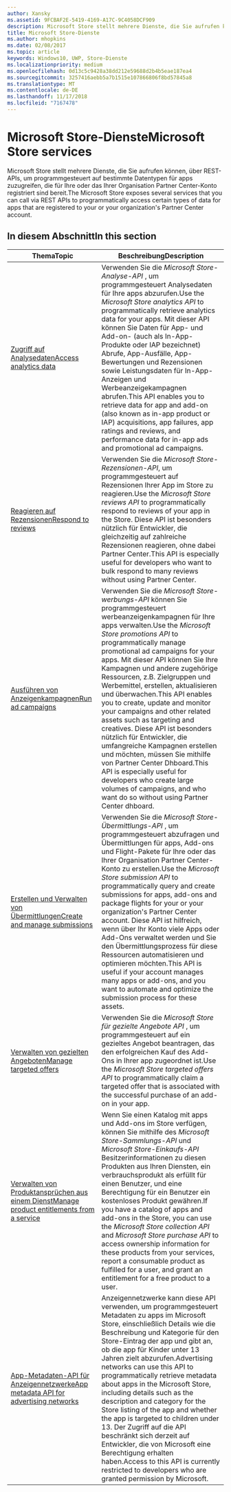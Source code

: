 ```yaml
---
author: Xansky
ms.assetid: 9FCBAF2E-5419-4169-A17C-9C4058DCF909
description: Microsoft Store stellt mehrere Dienste, die Sie aufrufen können, über REST-APIs, um programmgesteuert auf bestimmte Datentypen für apps zuzugreifen, die für Ihre oder das Ihrer Organisation Partner Center-Konto registriert sind bereit.
title: Microsoft Store-Dienste
ms.author: mhopkins
ms.date: 02/08/2017
ms.topic: article
keywords: Windows10, UWP, Store-Dienste
ms.localizationpriority: medium
ms.openlocfilehash: 0d13c5c9428a38dd212e59688d2b4b5eae187ea4
ms.sourcegitcommit: 3257416aebb5a7b1515e107866806f8bd57845a8
ms.translationtype: MT
ms.contentlocale: de-DE
ms.lasthandoff: 11/17/2018
ms.locfileid: "7167478"
---
```

# <a name="microsoft-store-services"></a><span data-ttu-id="c49e8-104">Microsoft Store-Dienste</span><span class="sxs-lookup"><span data-stu-id="c49e8-104">Microsoft Store services</span></span>

<span data-ttu-id="c49e8-105">Microsoft Store stellt mehrere Dienste, die Sie aufrufen können, über REST-APIs, um programmgesteuert auf bestimmte Datentypen für apps zuzugreifen, die für Ihre oder das Ihrer Organisation Partner Center-Konto registriert sind bereit.</span><span class="sxs-lookup"><span data-stu-id="c49e8-105">The Microsoft Store exposes several services that you can call via REST APIs to programmatically access certain types of data for apps that are registered to your or your organization's Partner Center account.</span></span>

## <a name="in-this-section"></a><span data-ttu-id="c49e8-106">In diesem Abschnitt</span><span class="sxs-lookup"><span data-stu-id="c49e8-106">In this section</span></span>


| <span data-ttu-id="c49e8-107">Thema</span><span class="sxs-lookup"><span data-stu-id="c49e8-107">Topic</span></span>            | <span data-ttu-id="c49e8-108">Beschreibung</span><span class="sxs-lookup"><span data-stu-id="c49e8-108">Description</span></span>                 |
|------------------|-----------------------------|
| [<span data-ttu-id="c49e8-109">Zugriff auf Analysedaten</span><span class="sxs-lookup"><span data-stu-id="c49e8-109">Access analytics data</span></span>](access-analytics-data-using-windows-store-services.md) | <span data-ttu-id="c49e8-110">Verwenden Sie die *Microsoft Store-Analyse-API* , um programmgesteuert Analysedaten für Ihre apps abzurufen.</span><span class="sxs-lookup"><span data-stu-id="c49e8-110">Use the *Microsoft Store analytics API* to programmatically retrieve analytics data for your apps.</span></span> <span data-ttu-id="c49e8-111">Mit dieser API können Sie Daten für App- und Add-on- (auch als In-App-Produkte oder IAP bezeichnet) Abrufe, App-Ausfälle, App-Bewertungen und Rezensionen sowie Leistungsdaten für In-App-Anzeigen und Werbeanzeigekampagnen abrufen.</span><span class="sxs-lookup"><span data-stu-id="c49e8-111">This API enables you to retrieve data for app and add-on (also known as in-app product or IAP) acquisitions, app failures, app ratings and reviews, and performance data for in-app ads and promotional ad campaigns.</span></span> |
| [<span data-ttu-id="c49e8-112">Reagieren auf Rezensionen</span><span class="sxs-lookup"><span data-stu-id="c49e8-112">Respond to reviews</span></span>](respond-to-reviews-using-windows-store-services.md) | <span data-ttu-id="c49e8-113">Verwenden Sie die *Microsoft Store-Rezensionen-API*, um programmgesteuert auf Rezensionen Ihrer App im Store zu reagieren.</span><span class="sxs-lookup"><span data-stu-id="c49e8-113">Use the *Microsoft Store reviews API* to programmatically respond to reviews of your app in the Store.</span></span> <span data-ttu-id="c49e8-114">Diese API ist besonders nützlich für Entwickler, die gleichzeitig auf zahlreiche Rezensionen reagieren, ohne dabei Partner Center.</span><span class="sxs-lookup"><span data-stu-id="c49e8-114">This API is especially useful for developers who want to bulk respond to many reviews without using Partner Center.</span></span>  |
| [<span data-ttu-id="c49e8-115">Ausführen von Anzeigenkampagnen</span><span class="sxs-lookup"><span data-stu-id="c49e8-115">Run ad campaigns</span></span>](run-ad-campaigns-using-windows-store-services.md) | <span data-ttu-id="c49e8-116">Verwenden Sie die *Microsoft Store-werbungs-API* können Sie programmgesteuert werbeanzeigenkampagnen für Ihre apps verwalten.</span><span class="sxs-lookup"><span data-stu-id="c49e8-116">Use the *Microsoft Store promotions API* to programmatically manage promotional ad campaigns for your apps.</span></span> <span data-ttu-id="c49e8-117">Mit dieser API können Sie Ihre Kampagnen und andere zugehörige Ressourcen, z.B. Zielgruppen und Werbemittel, erstellen, aktualisieren und überwachen.</span><span class="sxs-lookup"><span data-stu-id="c49e8-117">This API enables you to create, update and monitor your campaigns and other related assets such as targeting and creatives.</span></span> <span data-ttu-id="c49e8-118">Diese API ist besonders nützlich für Entwickler, die umfangreiche Kampagnen erstellen und möchten, müssen Sie mithilfe von Partner Center Dhboard.</span><span class="sxs-lookup"><span data-stu-id="c49e8-118">This API is especially useful for developers who create large volumes of campaigns, and who want do so without using Partner Center dhboard.</span></span> |
| [<span data-ttu-id="c49e8-119">Erstellen und Verwalten von Übermittlungen</span><span class="sxs-lookup"><span data-stu-id="c49e8-119">Create and manage submissions</span></span>](create-and-manage-submissions-using-windows-store-services.md) | <span data-ttu-id="c49e8-120">Verwenden Sie die *Microsoft Store-Übermittlungs-API* , um programmgesteuert abzufragen und Übermittlungen für apps, Add-ons und Flight-Pakete für Ihre oder das Ihrer Organisation Partner Center-Konto zu erstellen.</span><span class="sxs-lookup"><span data-stu-id="c49e8-120">Use the *Microsoft Store submission API* to programmatically query and create submissions for apps, add-ons and package flights for your or your organization's Partner Center account.</span></span> <span data-ttu-id="c49e8-121">Diese API ist hilfreich, wenn über Ihr Konto viele Apps oder Add-Ons verwaltet werden und Sie den Übermittlungsprozess für diese Ressourcen automatisieren und optimieren möchten.</span><span class="sxs-lookup"><span data-stu-id="c49e8-121">This API is useful if your account manages many apps or add-ons, and you want to automate and optimize the submission process for these assets.</span></span> |
| [<span data-ttu-id="c49e8-122">Verwalten von gezielten Angeboten</span><span class="sxs-lookup"><span data-stu-id="c49e8-122">Manage targeted offers</span></span> ](manage-targeted-offers-using-windows-store-services.md) | <span data-ttu-id="c49e8-123">Verwenden Sie die *Microsoft Store für gezielte Angebote API* , um programmgesteuert auf ein gezieltes Angebot beantragen, das den erfolgreichen Kauf des Add-Ons in Ihrer app zugeordnet ist.</span><span class="sxs-lookup"><span data-stu-id="c49e8-123">Use the *Microsoft Store targeted offers API* to programmatically claim a targeted offer that is associated with the successful purchase of an add-on in your app.</span></span> |
| [<span data-ttu-id="c49e8-124">Verwalten von Produktansprüchen aus einem Dienst</span><span class="sxs-lookup"><span data-stu-id="c49e8-124">Manage product entitlements from a service</span></span>](view-and-grant-products-from-a-service.md)  | <span data-ttu-id="c49e8-125">Wenn Sie einen Katalog mit apps und Add-ons im Store verfügen, können Sie mithilfe des *Microsoft Store-Sammlungs-API* und *Microsoft Store-Einkaufs-API* Besitzerinformationen zu diesen Produkten aus Ihren Diensten, ein verbrauchsprodukt als erfüllt für einen Benutzer, und eine Berechtigung für ein Benutzer ein kostenloses Produkt gewähren.</span><span class="sxs-lookup"><span data-stu-id="c49e8-125">If you have a catalog of apps and add-ons in the Store, you can use the *Microsoft Store collection API* and *Microsoft Store purchase API* to access ownership information for these products from your services, report a consumable product as fulfilled for a user, and grant an entitlement for a free product to a user.</span></span>  |
| [<span data-ttu-id="c49e8-126">App-Metadaten-API für Anzeigennetzwerke</span><span class="sxs-lookup"><span data-stu-id="c49e8-126">App metadata API for advertising networks</span></span>](app-metadata-api-for-advertising-networks.md)  | <span data-ttu-id="c49e8-127">Anzeigennetzwerke kann diese API verwenden, um programmgesteuert Metadaten zu apps im Microsoft Store, einschließlich Details wie die Beschreibung und Kategorie für den Store-Eintrag der app und gibt an, ob die app für Kinder unter 13 Jahren zielt abzurufen.</span><span class="sxs-lookup"><span data-stu-id="c49e8-127">Advertising networks can use this API to programmatically retrieve metadata about apps in the Microsoft Store, including details such as the description and category for the Store listing of the app and whether the app is targeted to children under 13.</span></span> <span data-ttu-id="c49e8-128">Der Zugriff auf die API beschränkt sich derzeit auf Entwickler, die von Microsoft eine Berechtigung erhalten haben.</span><span class="sxs-lookup"><span data-stu-id="c49e8-128">Access to this API is currently restricted to developers who are granted permission by Microsoft.</span></span>  |
